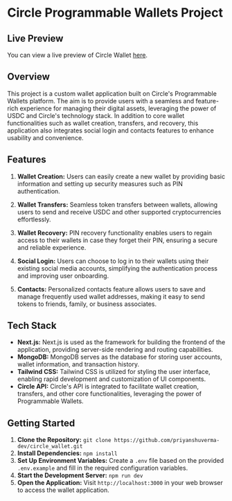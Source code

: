# Circle Programmable Wallets Project

## Live Preview

You can view a live preview of Circle Wallet [here](https://circle-wallet.vercel.app/).

## Overview

This project is a custom wallet application built on Circle's Programmable Wallets platform. The aim is to provide users with a seamless and feature-rich experience for managing their digital assets, leveraging the power of USDC and Circle's technology stack. In addition to core wallet functionalities such as wallet creation, transfers, and recovery, this application also integrates social login and contacts features to enhance usability and convenience.

## Features

1. **Wallet Creation:** Users can easily create a new wallet by providing basic information and setting up security measures such as PIN authentication.

2. **Wallet Transfers:** Seamless token transfers between wallets, allowing users to send and receive USDC and other supported cryptocurrencies effortlessly.

3. **Wallet Recovery:** PIN recovery functionality enables users to regain access to their wallets in case they forget their PIN, ensuring a secure and reliable experience.

4. **Social Login:** Users can choose to log in to their wallets using their existing social media accounts, simplifying the authentication process and improving user onboarding.

5. **Contacts:** Personalized contacts feature allows users to save and manage frequently used wallet addresses, making it easy to send tokens to friends, family, or business associates.

## Tech Stack

- **Next.js:** Next.js is used as the framework for building the frontend of the application, providing server-side rendering and routing capabilities.
- **MongoDB:** MongoDB serves as the database for storing user accounts, wallet information, and transaction history.
- **Tailwind CSS:** Tailwind CSS is utilized for styling the user interface, enabling rapid development and customization of UI components.
- **Circle API:** Circle's API is integrated to facilitate wallet creation, transfers, and other core functionalities, leveraging the power of Programmable Wallets.

## Getting Started

1. **Clone the Repository:** `git clone https://github.com/priyanshuverma-dev/circle_wallet.git`
2. **Install Dependencies:** `npm install`
3. **Set Up Environment Variables:** Create a `.env` file based on the provided `.env.example` and fill in the required configuration variables.
4. **Start the Development Server:** `npm run dev`
5. **Open the Application:** Visit `http://localhost:3000` in your web browser to access the wallet application.
